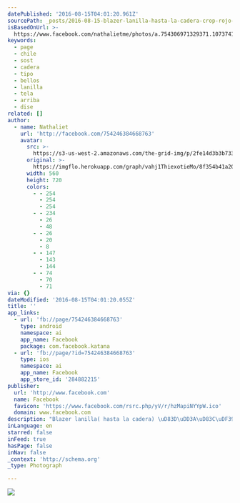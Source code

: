 ```yaml
---
datePublished: '2016-08-15T04:01:20.961Z'
sourcePath: _posts/2016-08-15-blazer-lanilla-hasta-la-cadera-crop-rojo-tela-sofi.md
isBasedOnUrl: >-
  https://www.facebook.com/nathalietme/photos/a.754306971329371.1073741828.754246384668763/1137849582975106/?type=3&theater
keywords:
  - page
  - chile
  - sost
  - cadera
  - tipo
  - bellos
  - lanilla
  - tela
  - arriba
  - dise
related: []
author:
  - name: Nathaliet
    url: 'http://facebook.com/754246384668763'
    avatar:
      src: >-
        https://s3-us-west-2.amazonaws.com/the-grid-img/p/2fe14d3b3b733eb4af51f355ed0ac6aa05eaa5d2.jpg
      original: >-
        https://imgflo.herokuapp.com/graph/vahj1ThiexotieMo/8f354b41a206761e640e06eeeadecb08/croprotate.jpg?cropheight=720&cropwidth=560&degrees=0&input=https%3A%2F%2Fscontent.xx.fbcdn.net%2Fv%2Ft1.0-9%2Fp720x720%2F13241224_1137849582975106_8432684280764354861_n.jpg%3Foh%3D1594f532f5893c7d61b8e263bc265553%26oe%3D581A2579&x=80&y=0
      width: 560
      height: 720
      colors:
        - - 254
          - 254
          - 254
        - - 234
          - 26
          - 48
        - - 26
          - 20
          - 8
        - - 147
          - 143
          - 144
        - - 74
          - 70
          - 71
via: {}
dateModified: '2016-08-15T04:01:20.055Z'
title: ''
app_links:
  - url: 'fb://page/754246384668763'
    type: android
    namespace: ai
    app_name: Facebook
    package: com.facebook.katana
  - url: 'fb://page/?id=754246384668763'
    type: ios
    namespace: ai
    app_name: Facebook
    app_store_id: '284882215'
publisher:
  url: 'http://www.facebook.com'
  name: Facebook
  favicon: 'https://www.facebook.com/rsrc.php/yV/r/hzMapiNYYpW.ico'
  domain: www.facebook.com
description: "Blazer lanilla( hasta la cadera) \uD83D\uDD3A\uD83C\uDF39\uD83D\uDD3A Crop rojo( tela sofia) \uD83D\uDCAB\uD83C\uDF39\uD83D\uDCAB"
inLanguage: en
starred: false
inFeed: true
hasPage: false
inNav: false
_context: 'http://schema.org'
_type: Photograph

---
```

![](https://s3-us-west-2.amazonaws.com/the-grid-img/p/2fe14d3b3b733eb4af51f355ed0ac6aa05eaa5d2.jpg)